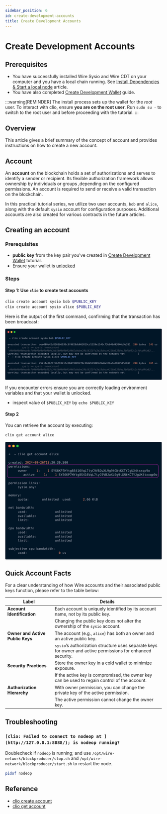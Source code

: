 ```yaml
---
sidebar_position: 6
id: create-development-accounts
title: Create Development Accounts
---
```


# Create Development Accounts

## Prerequisites

- You have successfully installed Wire Sysio and Wire CDT on your computer and you have a local chain running. See [Install Dependencies & Start a local node](./install-dependencies.md) article.
- You have also completed [Create Development Wallet](./create-development-wallet.md) guide.
  
:::warning[REMINDER]
The install process sets up the wallet for the *root* user. To interact with clio, ensure **you are on the root user**. Run `sudo su -` to switch to the root user and before proceeding with the tutorial.
:::

## Overview

This article gives a brief summary of the concept of account and provides instructions on how to create a new account.

## Account

An **account** on the blockchain holds a set of authorizations and serves to identify a sender or recipient. Its flexible authorization framework allows ownership by individuals or groups ,depending on the configured permissions. An account is required to send or receive a valid transaction on the blockchain.

In this practical tutorial series, we utilize two user accounts, `bob` and `alice`, along with the default `sysio` account for configuration purposes. Additional accounts are also created for various contracts in the future articles.

## Creating an account

### Prerequisites

- **public key** from the key pair you've created in [Create Development Wallet](create-development-wallet.md#import-keys-into-your-wallet) tutorial.
- Ensure your wallet is [unlocked](create-development-wallet#unlock-a-wallet)

### Steps

#### Step 1: Use `clio` to create test accounts

```bash
clio create account sysio bob $PUBLIC_KEY
clio create account sysio alice $PUBLIC_KEY
```

Here is the output of the first command, confirming that the transaction has been broadcast:

![creating-account](/img/clio-create-account.png)

If you encounter errors ensure you are correctly loading environment variables and that your wallet is unlocked.

- inspect value of `$PUBLIC_KEY` by `echo $PUBLIC_KEY`

#### Step 2

You can retrieve the account by executing:

```bash
clio get account alice
```

![get-account](/img/clio-get-account.png)

## Quick Account Facts

For a clear understanding of how Wire accounts and their associated public keys function, please refer to the table below:

| Label                            | Details                                                                                                    |
|----------------------------------|------------------------------------------------------------------------------------------------------------|
| **Account Identification**       | Each account is uniquely identified by its account name, not by its public key.                            |
|                                  | Changing the public key does not alter the ownership of the `sysio` account.                                 |
| **Owner and Active Public Keys** | The account (e.g., `alice`) has both an owner and an active public key.                                    |
|                                  | `sysio`’s authorization structure uses separate keys for owner and active permissions for enhanced security. |
| **Security Practices**           | Store the owner key in a cold wallet to minimize exposure.                                                 |
|                                  | If the active key is compromised, the owner key can be used to regain control of the account.              |
| **Authorization Hierarchy**      | With owner permission, you can change the private key of the active permission.                            |
|                                  | The active permission cannot change the owner key.                                                         |

## Troubleshooting

### `[clio: Failed to connect to nodeop at ](http://127.0.0.1:8888/); is nodeop running?`

Doublecheck if `nodeop` is running; and use `/opt/wire-network/blockproducer/stop.sh` and `/opt/wire-network/blockproducer/start.sh` to restart the node.

```bash
pidof nodeop
```

## Reference

- [clio create account](/docs/api-reference/tooling/clio/command-reference/create/account.md)
- [clio get account](/docs/api-reference/tooling/clio/command-reference/get/account.md)
